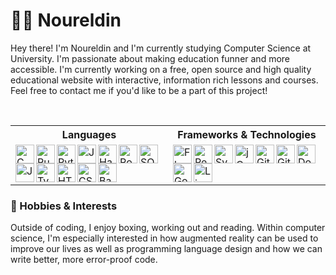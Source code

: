 # 🏄‍♂️ Noureldin

Hey there! I'm Noureldin and I'm currently studying Computer Science at University. I'm passionate about making education funner and more accessible. I'm currently working on a free, open source and high quality educational website with interactive, information rich lessons and courses. Feel free to contact me if you'd like to be a part of this project!

<br>

<table align="center">
  <tr>
    <th width="50%">Languages</th>
    <th width="50%">Frameworks & Technologies</th>
  </tr>
  <tr>
    <td>
      <img align="left" width="30px" alt="C" src="https://cdn.jsdelivr.net/gh/devicons/devicon/icons/c/c-original.svg" />
      <img align="left" width="30px" alt="Rust" src="https://cdn.jsdelivr.net/gh/devicons/devicon/icons/rust/rust-plain.svg" />
      <img align="left" width="30px" alt="Python" src="https://cdn.jsdelivr.net/gh/devicons/devicon/icons/python/python-plain.svg" />
      <img align="left" width="30px" alt="Java" src="https://cdn.jsdelivr.net/gh/devicons/devicon/icons/java/java-original.svg" />
      <img align="left" width="30px" alt="Haskell" src="https://cdn.jsdelivr.net/gh/devicons/devicon/icons/haskell/haskell-original.svg" />
      <img align="left" width="30px" alt="PostgreSQL" src="https://cdn.jsdelivr.net/gh/devicons/devicon/icons/postgresql/postgresql-original.svg" />
      <img align="left" width="30px" alt="SQLite" src="https://cdn.jsdelivr.net/gh/devicons/devicon/icons/sqlite/sqlite-original.svg" />
      <img align="left" width="30px" alt="JavaScript" src="https://cdn.jsdelivr.net/gh/devicons/devicon/icons/javascript/javascript-plain.svg" />
      <img align="left" width="30px" alt="TypeScript" src="https://cdn.jsdelivr.net/gh/devicons/devicon/icons/typescript/typescript-plain.svg" />
      <img align="left" width="30px" alt="HTML" src="https://cdn.jsdelivr.net/gh/devicons/devicon/icons/html5/html5-plain.svg" />
      <img align="left" width="30px" alt="CSS" src="https://cdn.jsdelivr.net/gh/devicons/devicon/icons/css3/css3-plain.svg" />
      <img align="left" width="30px" alt="Bash" src="https://cdn.jsdelivr.net/gh/devicons/devicon/icons/bash/bash-original.svg" />
    </td>
    <td>
      <img align="left" width="30px" alt="Flask" src="https://cdn.jsdelivr.net/gh/devicons/devicon/icons/flask/flask-original.svg" />
      <img align="left" width="30px" alt="React" src="https://cdn.jsdelivr.net/gh/devicons/devicon/icons/react/react-original.svg" />
      <img align="left" width="30px" alt="Svelte" src="https://cdn.jsdelivr.net/gh/devicons/devicon/icons/svelte/svelte-original.svg" />
      <img align="left" width="30px" alt="jQuery" src="https://cdn.jsdelivr.net/gh/devicons/devicon/icons/jquery/jquery-original.svg" />
      <img align="left" width="30px" alt="Git" src="https://cdn.jsdelivr.net/gh/devicons/devicon/icons/git/git-original.svg" />
      <img align="left" width="30px" alt="GitHub" src="https://cdn.jsdelivr.net/gh/devicons/devicon/icons/github/github-original.svg" />
      <img align="left" width="30px" alt="Docker" src="https://cdn.jsdelivr.net/gh/devicons/devicon/icons/docker/docker-original.svg" />
      <img align="left" width="30px" alt="Google Cloud Platform" src="https://cdn.jsdelivr.net/gh/devicons/devicon/icons/googlecloud/googlecloud-original.svg" />
      <img align="left" width="30px" alt="Linux" src="https://cdn.jsdelivr.net/gh/devicons/devicon/icons/linux/linux-original.svg" />
    </td>
  </tr>
</table>

### 🥊 Hobbies & Interests

Outside of coding, I enjoy boxing, working out and reading. Within computer science, I'm especially interested in how augmented reality can be used to improve our lives as well as programming language design and how we can write better, more error-proof code.
